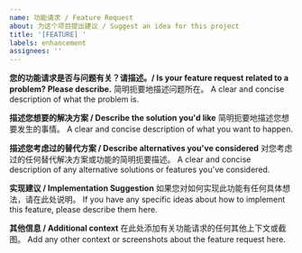 ```yaml
---
name: 功能请求 / Feature Request
about: 为这个项目提出建议 / Suggest an idea for this project
title: '[FEATURE] '
labels: enhancement
assignees: ''
---
```


**您的功能请求是否与问题有关？请描述。/ Is your feature request related to a problem? Please describe.**
简明扼要地描述问题所在。
A clear and concise description of what the problem is.

**描述您想要的解决方案 / Describe the solution you'd like**
简明扼要地描述您想要发生的事情。
A clear and concise description of what you want to happen.

**描述您考虑过的替代方案 / Describe alternatives you've considered**
对您考虑过的任何替代解决方案或功能的简明扼要描述。
A clear and concise description of any alternative solutions or features you've considered.

**实现建议 / Implementation Suggestion**
如果您对如何实现此功能有任何具体想法，请在此处说明。
If you have any specific ideas about how to implement this feature, please describe them here.

**其他信息 / Additional context**
在此处添加有关功能请求的任何其他上下文或截图。
Add any other context or screenshots about the feature request here. 